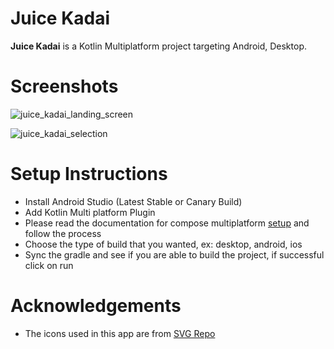# Juice Kadai

**Juice Kadai** is a Kotlin Multiplatform project targeting Android, Desktop.

# Screenshots

![juice_kadai_landing_screen](https://github.com/dinesh-thiyagarajan/Juice-Kadai/assets/17405840/252a3ab9-f3b2-4345-b2ea-a30c00e2ae0d)

![juice_kadai_selection](https://github.com/dinesh-thiyagarajan/Juice-Kadai/assets/17405840/c4e1752a-1a94-4396-9e76-e36d9fba3dab)

# Setup Instructions

- Install Android Studio (Latest Stable or Canary Build)
- Add Kotlin Multi platform Plugin
- Please read the documentation for compose multiplatform [setup](https://www.jetbrains.com/help/kotlin-multiplatform-dev/compose-multiplatform-setup.html) and follow the process
- Choose the type of build that you wanted, ex: desktop, android, ios
- Sync the gradle and see if you are able to build the project, if successful click on run

# Acknowledgements

- The icons used in this app are from [SVG Repo](https://www.svgrepo.com)
  

